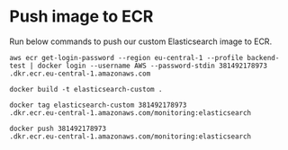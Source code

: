 # Push image to ECR
Run below commands to push our custom Elasticsearch image to ECR.
```
aws ecr get-login-password --region eu-central-1 --profile backend-test | docker login --username AWS --password-stdin 381492178973
.dkr.ecr.eu-central-1.amazonaws.com
```

```
docker build -t elasticsearch-custom .
```

```
docker tag elasticsearch-custom 381492178973
.dkr.ecr.eu-central-1.amazonaws.com/monitoring:elasticsearch
```

```
docker push 381492178973
.dkr.ecr.eu-central-1.amazonaws.com/monitoring:elasticsearch
```